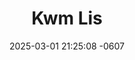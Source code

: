 ---
layout: cast
date: 2025-03-01 21:25:08 -0607
categories: actor

# Site Attributes
title: "Kwm Lis"
permalink: "/cast/Kwm_Lis"

# Actor/Actress Attributes
thumbnail: "/assets/cast_thumbnails/Kwm Lis.jpeg"
---